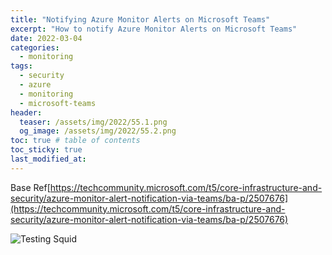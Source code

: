 ```yaml
---
title: "Notifying Azure Monitor Alerts on Microsoft Teams"
excerpt: "How to notify Azure Monitor Alerts on Microsoft Teams"
date: 2022-03-04
categories:
  - monitoring
tags:
  - security
  - azure
  - monitoring
  - microsoft-teams
header:
  teaser: /assets/img/2022/55.1.png
  og_image: /assets/img/2022/55.2.png
toc: true # table of contents
toc_sticky: true
last_modified_at: 
---
```


Base Ref[https://techcommunity.microsoft.com/t5/core-infrastructure-and-security/azure-monitor-alert-notification-via-teams/ba-p/2507676](https://techcommunity.microsoft.com/t5/core-infrastructure-and-security/azure-monitor-alert-notification-via-teams/ba-p/2507676)




![Testing Squid]({{site.baseurl}}/assets/img/2022/52.1.png)

